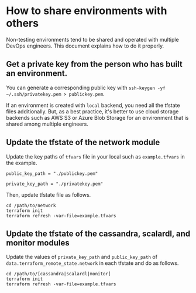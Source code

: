 # How to share environments with others

Non-testing environments tend to be shared and operated with multiple DevOps engineers.
This document explains how to do it properly.

## Get a private key from the person who has built an environment.

You can generate a corresponding public key with `ssh-keygen -yf ~/.ssh/privatekey.pem > publickey.pem`.

If an environment is created with `local` backend, you need all the tfstate files additionally. But, as a best practice, it's better to use cloud storage backends such as AWS S3 or Azure Blob Storage for an environment that is shared among multiple engineers.

## Update the tfstate of the network module

Update the key paths of `tfvars` file in your local such as `example.tfvars` in the example.

```
public_key_path = "./publickey.pem"

private_key_path = "./privatekey.pem"
```

Then, update tfstate file as follows.

```
cd /path/to/network
terraform init
terraform refresh -var-file=example.tfvars
```

## Update the tfstate of the cassandra, scalardl, and monitor modules

Update the values of `private_key_path` and `public_key_path` of `data.terraform_remote_state.network` in each tfstate and do as follows.

```
cd /path/to/[cassandra|scalardl|monitor]
terraform init
terraform refresh -var-file=example.tfvars
```
